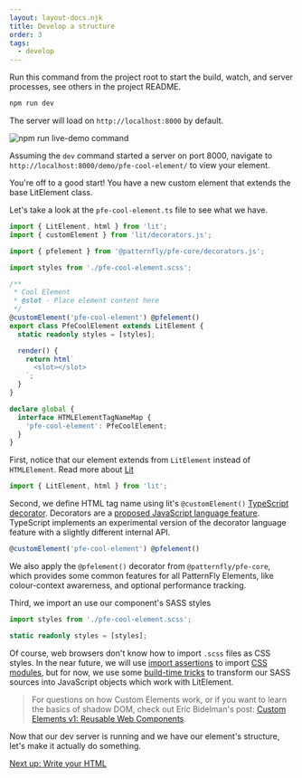 ```yaml
---
layout: layout-docs.njk
title: Develop a structure
order: 3
tags:
  - develop
---
```


Run this command from the project root to start the build, watch, and server processes, see others in the project README.
```bash
npm run dev
```

The server will load on `http://localhost:8000` by default.

![npm run live-demo command](/images/develop/develop-structure.png)

Assuming the `dev` command started a server on port 8000, navigate to `http://localhost:8000/demo/pfe-cool-element/` to view your element.

You're off to a good start! You have a new custom element that extends the base LitElement class.

Let's take a look at the `pfe-cool-element.ts` file to see what we have.

```ts
import { LitElement, html } from 'lit';
import { customElement } from 'lit/decorators.js';

import { pfelement } from '@patternfly/pfe-core/decorators.js';

import styles from './pfe-cool-element.scss';

/**
 * Cool Element
 * @slot - Place element content here
 */
@customElement('pfe-cool-element') @pfelement()
export class PfeCoolElement extends LitElement {
  static readonly styles = [styles];

  render() {
    return html`
      <slot></slot>
    `;
  }
}

declare global {
  interface HTMLElementTagNameMap {
    'pfe-cool-element': PfeCoolElement;
  }
}
```

First, notice that our element extends from `LitElement` instead of `HTMLElement`. Read more about [Lit](https://lit.dev)

```ts
import { LitElement, html } from 'lit';
```

Second, we define HTML tag name using lit's `@customElement()` [TypeScript decorator](https://www.typescriptlang.org/docs/handbook/decorators.html).
Decorators are a [proposed JavaScript language feature](https://github.com/tc39/proposal-decorators).
TypeScript implements an experimental version of the decorator language feature with a slightly different internal API.

```ts
@customElement('pfe-cool-element') @pfelement()
```

We also apply the `@pfelement()` decorator from `@patternfly/pfe-core`, which provides some common features for all PatternFly Elements,
like colour-context awarerness, and optional performance tracking.

Third, we import an use our component's SASS styles

```ts
import styles from './pfe-cool-element.scss';
```

```ts
static readonly styles = [styles];
```

Of course, web browsers don't know how to import `.scss` files as CSS styles. In the near future, we will use
[import assertions](https://github.com/tc39/proposal-import-assertions) to import [CSS modules](https://github.com/WICG/webcomponents/blob/gh-pages/proposals/css-modules-v1-explainer.md),
but for now, we use some [build-time tricks](https://npm.im/esbuild-plugin-lit-css) to transform our SASS sources into JavaScript objects which work with LitElement.

> For questions on how Custom Elements work, or if you want to learn the basics of shadow DOM, check out Eric Bidelman's post: [Custom Elements v1: Reusable Web Components](https://developers.google.com/web/fundamentals/web-components/customelements).

Now that our dev server is running and we have our element's structure, let's make it actually do something.

<pfe-cta>
  <a href="../html">Next up: Write your HTML</a>
</pfe-cta>
